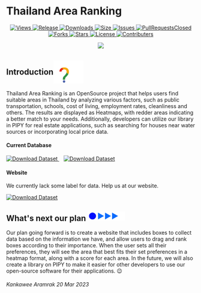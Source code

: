 # Thailand Area Ranking


<p align="center">
  <a href="https://github.com/kang49/thailand_area_ranking/watchers">
    <img src="https://img.shields.io/github/watchers/kang49/thailand_area_ranking?color=%23eab676&style=for-the-badge" alt="Views">
  </a>
  <a href="https://github.com/kang49/thailand_area_ranking/releases">
    <img src="https://img.shields.io/github/release/kang49/thailand_area_ranking.svg?style=for-the-badge&logo=appveyor" alt="Release">
  </a>
  <a href="https://github.com/kang49/thailand_area_ranking/releases">
    <img src="https://img.shields.io/github/downloads/kang49/thailand_area_ranking/total.svg?style=for-the-badge&logo=appveyor" alt="Downloads">
  </a>
  <a href="https://github.com/kang49/thailand_area_ranking">
    <img src="https://img.shields.io/github/repo-size/kang49/thailand_area_ranking.svg?style=for-the-badge&logo=appveyor" alt="Size">
  </a>
  <a href="https://github.com/kang49/thailand_area_ranking/issues">
    <img src="https://img.shields.io/github/issues/kang49/thailand_area_ranking.svg?color=orange&style=for-the-badge&logo=appveyor" alt="Issues">
  </a>
  <a href="https://github.com/kang49/thailand_area_ranking/pulls">
    <img src="https://img.shields.io/github/issues-pr-closed/kang49/thailand_area_ranking.svg?style=for-the-badge&logo=appveyor" alt="PullRequestsClosed">
  <a href="https://github.com/kang49/thailand_area_ranking/forks">
    <img src="https://img.shields.io/github/forks/kang49/thailand_area_ranking?style=for-the-badge" alt="Forks">
  </a>
  <a href="https://github.com/kang49/thailand_area_ranking/stargazers">
    <img src="https://img.shields.io/github/stars/kang49/thailand_area_ranking?color=white&style=for-the-badge" alt="Stars">
  </a>
  <a href="https://github.com/kang49/thailand_area_ranking/blob/main/LICENSE">
    <img src="https://img.shields.io/github/license/kang49/thailand_area_ranking?style=for-the-badge" alt="License">
  </a>
   <a href="https://github.com/kang49/thailand_area_ranking/graphs/contributors">
    <img src="https://img.shields.io/github/contributors/kang49/thailand_area_ranking?color=black&style=for-the-badge" alt="Contributers">
  </a>
</p>
<p align="center">
  <a href="https://github.com/kang49/thailand_area_ranking/graphs/contributors">
    <img src="https://visitor-badge.glitch.me/badge?page_id=kang49.thailand_area_ranking">
  </a>
</p>



<h2 style="display: flex; align-items: center;">Introduction <img src='https://github.com/kang49/thailand_area_ranking/blob/main/assets/img/quest.gif' width="80px"></h2>


<p>
Thailand Area Ranking is an OpenSource project that helps users find suitable areas in Thailand by analyzing various factors, such as public transportation, schools, cost of living, employment rates, cleanliness and others. The results are displayed as Heatmaps, with redder areas indicating a better match to your needs. Additionally, developers can utilize our library in PIPY for real estate applications, such as searching for houses near water sources or incorporating local price data.
</p>

<h4>Current Database</h4>
<a id="dataset-button" href="https://kang49.github.io/thailand_area_ranking/datasets/Data.html" target="_blank">
  <img src="https://cdn-icons-png.flaticon.com/512/603/603156.png" alt="Download Dataset" width="50" height="50">
</a>&nbsp;&nbsp;
<a id="dataset-button" href="https://kang49.github.io/thailand_area_ranking/datasets/data_map.html" target="_blank">
  <img src="https://cdn-icons-png.flaticon.com/512/235/235861.png" alt="Download Dataset" width="50" height="50">
</a>
<h4>Website</h4>
<p>We currently lack some label for data. Help us at our website.</p>
<a id="dataset-button" href="https://tar.tensormik.com" target="_blank">
  <img src="https://publicdomainvectors.org/photos/WWW-Icon-White-on-Grey.png" alt="Download Dataset" width="50" height="50">
</a>

<h2> What's next our plan <img src='https://github.com/kang49/thailand_area_ranking/blob/main/assets/img/next.gif?raw=true' width="100px"></h2>

<p>
Our plan going forward is to create a website that includes boxes to collect data based on the information we have, and allow users to drag and rank boxes according to their importance. When the user sets all their preferences, they will see the area that best fits their set preferences in a heatmap format, along with a score for each area. In the future, we will also create a library on PIPY to make it easier for other developers to use our open-source software for their applications. 😉
</p>
<h6>Kankawee Aramrak 20 Mar 2023</h6>
